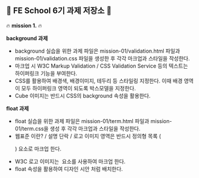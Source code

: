
 :punch: **FE School 6기 과제 저장소**  :punch:
 ---
 
 :fire: **mission 1.**  :fire:
 
**background 과제**

- background 실습을 위한 과제 파일은 mission-01/validation.html 파일과 mission-01/validation.css 파일을 생성한 후 각각 마크업과 스타일을 작성한다.
- 마크업 시 W3C Markup Validation / CSS Validation Service 등의 텍스트는 하이퍼링크 기능을 부여한다.
- CSS를 활용하여 배경색, 배경이미지, 테두리 등 스타일링 지정한다. 이때 배경 영역이 모두 하이퍼링크 영역이 되도록 박스모델을 지정한다.
- Cube 이미지는 반드시 CSS의 background 속성을 활용한다.

**float 과제**

- float 실습을 위한 과제 파일은 mission-01/term.html 파일과 mission-01/term.css을 생성 후 각각 마크업과 스타일을 작성한다.
- 웹표준 이란? / 설명 단락 / 로고 이미지 영역은 반드시 정의형 목록 (<dl>) 요소로 마크업 한다.
- W3C 로고 이미지는 <img> 요소를 사용하여 마크업 한다.
- float 속성을 활용하여 디자인 시안 처럼 배치한다.
